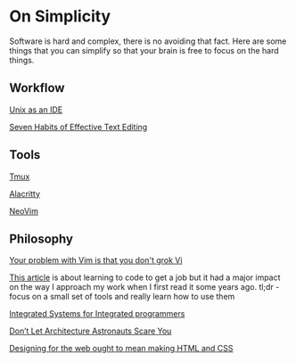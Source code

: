 # On Simplicity

Software is hard and complex, there is no avoiding that fact. Here are some things that you can simplify so that your brain is free to focus on the hard things.

## Workflow
[Unix as an IDE](https://blog.sanctum.geek.nz/series/unix-as-ide/)

[Seven Habits of Effective Text Editing](https://moolenaar.net/habits.html)

## Tools
[Tmux](https://github.com/tmux/tmux/wiki)

[Alacritty](https://github.com/alacritty/alacritty)

[NeoVim](https://neovim.io/)


## Philosophy
[Your problem with Vim is that you don't grok Vi](https://stackoverflow.com/questions/1218390/what-is-your-most-productive-shortcut-with-vim/1220118#1220118)

[This article](https://medium.com/free-code-camp/a-cautionary-tale-of-learning-to-code-my-own-eddb24d9d5a7) is about learning to code to get a job but it had a major impact on the way I approach my work when I first read it some years ago.
tl;dr - focus on a small set of tools and really learn how to use them

[Integrated Systems for Integrated programmers](https://signalvnoise.com/svn3/integrated-systems-for-integrated-programmers/)

[Don’t Let Architecture Astronauts Scare You](https://www.joelonsoftware.com/2001/04/21/dont-let-architecture-astronauts-scare-you/)

[Designing for the web ought to mean making HTML and CSS](https://signalvnoise.com/svn3/designing-for-the-web-ought-to-mean-making-html-and-css/)
